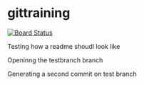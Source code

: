 # gittraining

[![Board Status](https://dev.azure.com/eruskal0914/635e5dac-c56f-4769-a8a3-36191d863f52/6f043240-fbdf-4be9-99d1-617b76877d69/_apis/work/boardbadge/a34de6cd-fa1d-46c0-8c9d-50dfd3d4a5c9?columnOptions=1)](https://dev.azure.com/eruskal0914/635e5dac-c56f-4769-a8a3-36191d863f52/_boards/board/t/6f043240-fbdf-4be9-99d1-617b76877d69/Microsoft.RequirementCategory/)

Testing how a readme shoudl look like

Openinng the testbranch branch

Generating a second commit on test branch

